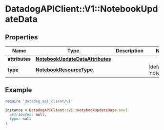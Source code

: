 # DatadogAPIClient::V1::NotebookUpdateData

## Properties

| Name | Type | Description | Notes |
| ---- | ---- | ----------- | ----- |
| **attributes** | [**NotebookUpdateDataAttributes**](NotebookUpdateDataAttributes.md) |  |  |
| **type** | [**NotebookResourceType**](NotebookResourceType.md) |  | [default to &#39;notebooks&#39;] |

## Example

```ruby
require 'datadog_api_client/v1'

instance = DatadogAPIClient::V1::NotebookUpdateData.new(
  attributes: null,
  type: null
)
```

